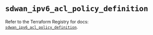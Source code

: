 # `sdwan_ipv6_acl_policy_definition`

Refer to the Terraform Registry for docs: [`sdwan_ipv6_acl_policy_definition`](https://registry.terraform.io/providers/ciscodevnet/sdwan/0.8.0/docs/resources/ipv6_acl_policy_definition).
